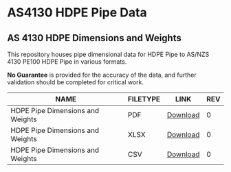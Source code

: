 # AS4130 HDPE Pipe Data

## AS 4130 HDPE Dimensions and Weights

This repository houses pipe dimensional data for HDPE Pipe to AS/NZS 4130 PE100 HDPE Pipe in various formats.

**No Guarantee** is provided for the accuracy of the data, and further validation should be completed for critical work.

|NAME|FILETYPE|LINK|REV|
|-|-|-|-|
|HDPE Pipe Dimensions and Weights | PDF | [Download](https://github.com/IMEConsultants/AS4130-HDPE-PIPE/blob/master/IMEC%20AS%20NZS%204130%20PE%20100%20Pressure%20Pipe_0.pdf)| 0|
|HDPE Pipe Dimensions and Weights | XLSX | [Download](https://github.com/IMEConsultants/AS4130-HDPE-PIPE/blob/master/AS%20NZS%204130%20PE%20100%20Pressure%20Pipe_0.xlsx)| 0 |
|HDPE Pipe Dimensions and Weights | CSV | [Download](https://github.com/IMEConsultants/AS4130-HDPE-PIPE/blob/master/AS%20NZS%204130%20PE%20100%20Pressure%20Pipe_0.csv)|0|